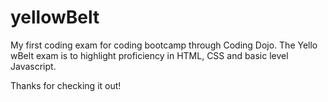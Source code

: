 # yellowBelt

My first coding exam for coding bootcamp through Coding Dojo.  The Yello wBelt exam is to highlight proficiency in HTML, CSS and basic level Javascript.

Thanks for checking it out!
